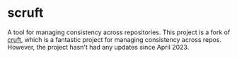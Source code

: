 # scruft

A tool for managing consistency across repositories. This project is a fork of [cruft](https://github.com/cruft/cruft), which is a fantastic project for managing consistency across repos. However,
the project hasn't had any updates since April 2023.
